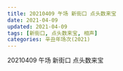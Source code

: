 ```yaml
---
title: 20210409 午场 新街口 点头数来宝
date: 2021-04-09
updated: 2021-04-09
tags: [新街口, 点头数来宝, 相声] 
categories: 辛丑年场次(2021)
---
```

20210409 午场 新街口 点头数来宝


